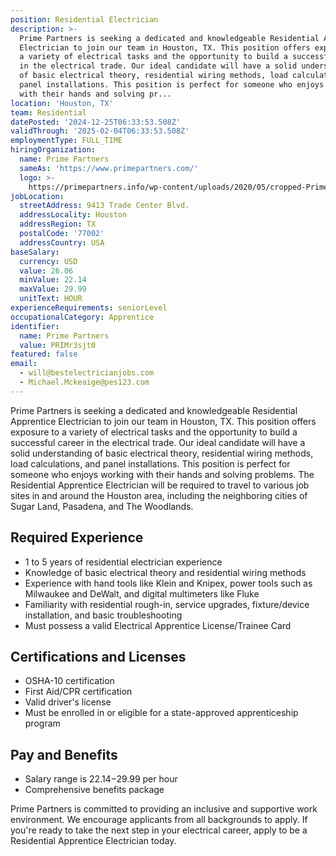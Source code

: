 ```yaml
---
position: Residential Electrician
description: >-
  Prime Partners is seeking a dedicated and knowledgeable Residential Apprentice
  Electrician to join our team in Houston, TX. This position offers exposure to
  a variety of electrical tasks and the opportunity to build a successful career
  in the electrical trade. Our ideal candidate will have a solid understanding
  of basic electrical theory, residential wiring methods, load calculations, and
  panel installations. This position is perfect for someone who enjoys working
  with their hands and solving pr...
location: 'Houston, TX'
team: Residential
datePosted: '2024-12-25T06:33:53.508Z'
validThrough: '2025-02-04T06:33:53.508Z'
employmentType: FULL_TIME
hiringOrganization:
  name: Prime Partners
  sameAs: 'https://www.primepartners.com/'
  logo: >-
    https://primepartners.info/wp-content/uploads/2020/05/cropped-Prime-Partners-Logo-NO-BG-1.png
jobLocation:
  streetAddress: 9413 Trade Center Blvd.
  addressLocality: Houston
  addressRegion: TX
  postalCode: '77002'
  addressCountry: USA
baseSalary:
  currency: USD
  value: 26.06
  minValue: 22.14
  maxValue: 29.99
  unitText: HOUR
experienceRequirements: seniorLevel
occupationalCategory: Apprentice
identifier:
  name: Prime Partners
  value: PRIMr3sjt0
featured: false
email:
  - will@bestelectricianjobs.com
  - Michael.Mckeaige@pes123.com
---
```




Prime Partners is seeking a dedicated and knowledgeable Residential Apprentice Electrician to join our team in Houston, TX. This position offers exposure to a variety of electrical tasks and the opportunity to build a successful career in the electrical trade. Our ideal candidate will have a solid understanding of basic electrical theory, residential wiring methods, load calculations, and panel installations. This position is perfect for someone who enjoys working with their hands and solving problems. The Residential Apprentice Electrician will be required to travel to various job sites in and around the Houston area, including the neighboring cities of Sugar Land, Pasadena, and The Woodlands.

## Required Experience 

- 1 to 5 years of residential electrician experience 
- Knowledge of basic electrical theory and residential wiring methods 
- Experience with hand tools like Klein and Knipex, power tools such as Milwaukee and DeWalt, and digital multimeters like Fluke 
- Familiarity with residential rough-in, service upgrades, fixture/device installation, and basic troubleshooting 
- Must possess a valid Electrical Apprentice License/Trainee Card 

## Certifications and Licenses 

- OSHA-10 certification 
- First Aid/CPR certification 
- Valid driver's license 
- Must be enrolled in or eligible for a state-approved apprenticeship program 

## Pay and Benefits 

- Salary range is $22.14-$29.99 per hour 
- Comprehensive benefits package 

Prime Partners is committed to providing an inclusive and supportive work environment. We encourage applicants from all backgrounds to apply. If you're ready to take the next step in your electrical career, apply to be a Residential Apprentice Electrician today.